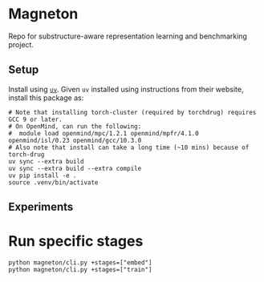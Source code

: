 # Magneton

Repo for substructure-aware representation learning and benchmarking project.

## Setup

Install using [`uv`](https://docs.astral.sh/uv/). Given `uv` installed using instructions from their website, install this package as:
```
# Note that installing torch-cluster (required by torchdrug) requires GCC 9 or later.
# On OpenMind, can run the following:
#  module load openmind/mpc/1.2.1 openmind/mpfr/4.1.0 openmind/isl/0.23 openmind/gcc/10.3.0
# Also note that install can take a long time (~10 mins) because of torch-drug
uv sync --extra build
uv sync --extra build --extra compile
uv pip install -e .
source .venv/bin/activate
```

## Experiments

# Run specific stages
```
python magneton/cli.py +stages=["embed"]
python magneton/cli.py +stages=["train"]
```

